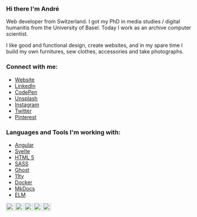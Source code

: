 ### Hi there I'm André

Web developer from Switzerland. I got my PhD in media studies / digital humanitis from the University of Basel. Today I work as an archive computer scientist.

I like good and functional design, create websites, and in my spare time 
I build my own furnitures, sew clothes, accessories and take photographs.

### Connect with me:

* [Website][website]
* [LinkedIn][linkedin]
* [CodePen][codepen]
* [Unsplash][unsplash]
* [Instagram][instagram]
* [Twitter][twitter]
* [Pinterest][pinterest]

<!--
[<img src="https://raw.githubusercontent.com/iconic/open-iconic/master/svg/globe.svg" align="left" width="22px" alt="lakto.design | Website" />][website]
[<img src="https://cdn.jsdelivr.net/npm/simple-icons@v4/icons/linkedin.svg" align="left" width="22px" alt="kilchenmann | LinkedIn" />][linkedin]
[<img src="https://cdn.jsdelivr.net/npm/simple-icons@v4/icons/codepen.svg" align="left" width="22px" alt="kilchenmann | CodePen" width="22px"  />][codepen]
[<img src="https://cdn.jsdelivr.net/npm/simple-icons@v4/icons/unsplash.svg" align="left" width="22px" alt="kilchenmann | Unsplash" width="22px" />][unsplash]
[<img src="https://cdn.jsdelivr.net/npm/simple-icons@v4/icons/instagram.svg" align="left" width="22px" alt="milchkannen | Instagram" width="22px" />][instagram]
[<img src="https://cdn.jsdelivr.net/npm/simple-icons@v4/icons/twitter.svg" align="left" width="22px" alt="milchkannen | Twitter" width="22px"  />][twitter]
[<img src="https://cdn.jsdelivr.net/npm/simple-icons@v4/icons/pinterest.svg" align="left" width="22px" alt="milchkannen | Pinterest" />][pinterest]
-->

### Languages and Tools I'm working with:

* [Angular][angular]
* [Svelte][svelte]
* [HTML 5][html5]
* [SASS][sass]
* [Ghost][ghost]
* [11ty][11ty]
* [Docker][docker]
* [MkDocs][mkdocs]
* [ELM][elm]


[<img src="https://cdn.jsdelivr.net/npm/simple-icons@v4/icons/angular.svg" style="background:#fff" align="left" width="22px" alt="Angular" />][angular]
[<img src="https://cdn.jsdelivr.net/npm/simple-icons@v4/icons/html5.svg" align="left" width="22px" alt="HTML 5" />][html5]
[<img src="https://cdn.jsdelivr.net/npm/simple-icons@v4/icons/sass.svg" align="left" width="22px" alt="SASS" />][sass]
[<img src="https://cdn.jsdelivr.net/npm/simple-icons@v4/icons/ghost.svg" align="left" width="22px" alt="Ghost" />][ghost]
[<img src="https://cdn.jsdelivr.net/npm/simple-icons@v4/icons/eleventy.svg" align="left" width="22px" alt="11ty" />][11ty]


[website]: https://lakto.design
[twitter]: https://twitter.com/milchkannen
[instagram]: https://instagram.com/milchkannen
[linkedin]: https://linkedin.com/in/kilchenmann
[unsplash]: https://unsplash.com/@kilchenmann
[pinterest]: https://www.pinterest.ch/milchkannen
[codepen]: https://codepen.io/kilchenmann

[angular]: https://angular.io
[svelte]: https://svelte.dev
[html5]: https://developer.mozilla.org/en-US/docs/Web/Guide/HTML/HTML5
[sass]: https://sass-lang.com
[ghost]: https://ghost.org
[11ty]: https://www.11ty.dev
[docker]: https://www.docker.com
[mkdocs]: https://www.mkdocs.org
[elm]: https://elm-lang.org
